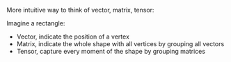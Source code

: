 More intuitive way to think of vector, matrix, tensor:

Imagine a rectangle:
- Vector, indicate the position of a vertex
- Matrix, indicate the whole shape with all vertices by grouping all vectors
- Tensor, capture every moment of the shape by grouping matrices